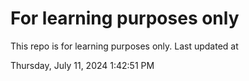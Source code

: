 # For learning purposes only
This repo is for learning purposes only.
Last updated at

Thursday, July 11, 2024 1:42:51 PM

